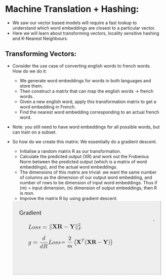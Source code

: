 # Machine Translation + Hashing:

- We saw our vector based models will require a fast lookup to understand which word embeddings are closest to a particular vector. 
- Here we will learn about transforming vectors, locality sensitive hashing and K-Nearest Neighbours. 

## Transforming Vectors: 

- Consider the use case of converting english words to french words. How do we do it: 
    - We generate word embeddings for words in both languages and store them.
    - Then construct a matrix that can map the english words -> french words. 
    - Given a new english word, apply this transformation matrix to get a word embedding in French. 
    - Find the nearest word embedding corresponding to an actual french word.
- Note: you still need to have word embeddings for all possible words, but can train on a subset. 
- So how do we create this matrix: We essentially do a gradient descent. 
    - Initialise a random matrix R as our transformation. 
    - Calculate the predicted output (XR) and work out the Frobenius Norm between the predicted output (which is a matrix of word embeddings), and the actual word embeddings. 
    - The dimensions of this matrix are trivial: we want the same number of columns as the dimension of our output word embedding, and number of rows to be dimension of input word embeddings. Thus if (m) = input dimension, (n) dimension of output embeddings, then R is mxn. 
    - Improve the matrix R by using gradient descent. 

    <img src="./graphics/gradient_descent_matrices.png" width="700"/>